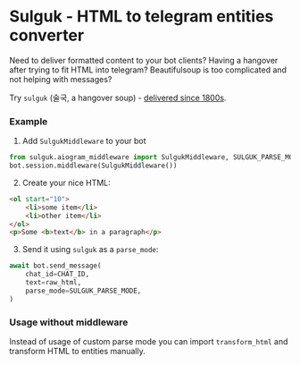 Sulguk - HTML to telegram entities converter
================================================

Need to deliver formatted content to your bot clients?
Having a hangover after trying to fit HTML into telegram? 
Beautifulsoup is too complicated and not helping with messages?

Try `sulguk` (술국, a hangover soup) - [delivered since 1800s](https://en.wikipedia.org/wiki/Food_delivery).

### Example

1. Add `SulgukMiddleware` to your bot
```python
from sulguk.aiogram_middleware import SulgukMiddleware, SULGUK_PARSE_MODE
bot.session.middleware(SulgukMiddleware())
```

2. Create your nice HTML:
```html
<ol start="10">
    <li>some item</li>
    <li>other item</li>
</ol>
<p>Some <b>text</b> in a paragraph</p>
```

3. Send it using `sulguk` as a `parse_mode`:
```python
await bot.send_message(
    chat_id=CHAT_ID,
    text=raw_html,
    parse_mode=SULGUK_PARSE_MODE,
)
```


### Usage without middleware

Instead of usage of custom parse mode you can import `transform_html` and transform HTML to entities manually.
